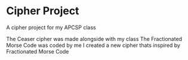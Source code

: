 # Cipher Project
A cipher project for my APCSP class 

The Ceaser cipher was made alongside with my class
The Fractionated Morse Code was coded by me
I created a new cipher thats inspired by Fractionated Morse Code
